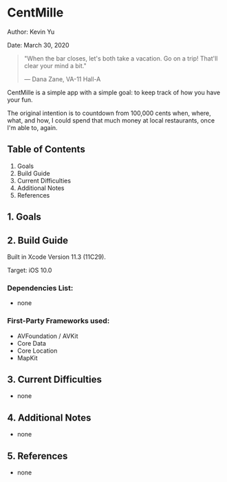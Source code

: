 # CentMille

Author: Kevin Yu

Date: March 30, 2020

>"When the bar closes, let's both take a vacation. Go on a trip! That'll clear your mind a bit."
>
> — Dana Zane, VA-11 Hall-A

CentMille is a simple app with a simple goal: to keep track of how you have your fun.

The original intention is to countdown from 100,000 cents when, where, what, and how, I could spend that much money at local restaurants, once I'm able to, again.


## Table of Contents

1. Goals
2. Build Guide
3. Current Difficulties
4. Additional Notes 
5. References

## 1. Goals




## 2. Build Guide

Built in Xcode Version 11.3 (11C29).

Target: iOS 10.0

### Dependencies List:

* none

### First-Party Frameworks used:

* AVFoundation / AVKit
* Core Data
* Core Location
* MapKit



## 3. Current Difficulties

* none


## 4. Additional Notes 

* none


## 5. References

* none




